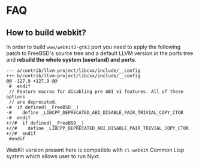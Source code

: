 # FAQ

## How to build webkit?

In order to build `www/webkit2-gtk3` port you need to apply the following patch
to FreeBSD's source tree and a default LLVM version in the ports tree and
**rebuild the whole system (userland) and ports**.

~~~~{.diff}
--- a/contrib/llvm-project/libcxx/include/__config
+++ b/contrib/llvm-project/libcxx/include/__config
@@ -127,9 +127,9 @@
 #  endif
 // Feature macros for disabling pre ABI v1 features. All of these options
 // are deprecated.
-#  if defined(__FreeBSD__)
-#    define _LIBCPP_DEPRECATED_ABI_DISABLE_PAIR_TRIVIAL_COPY_CTOR
-#  endif
+//#  if defined(__FreeBSD__)
+//#    define _LIBCPP_DEPRECATED_ABI_DISABLE_PAIR_TRIVIAL_COPY_CTOR
+//#  endif
 #endif
~~~~

WebKit version present here is compatible with `cl-webkit` Common Lisp system
which allows user to run Nyxt.
